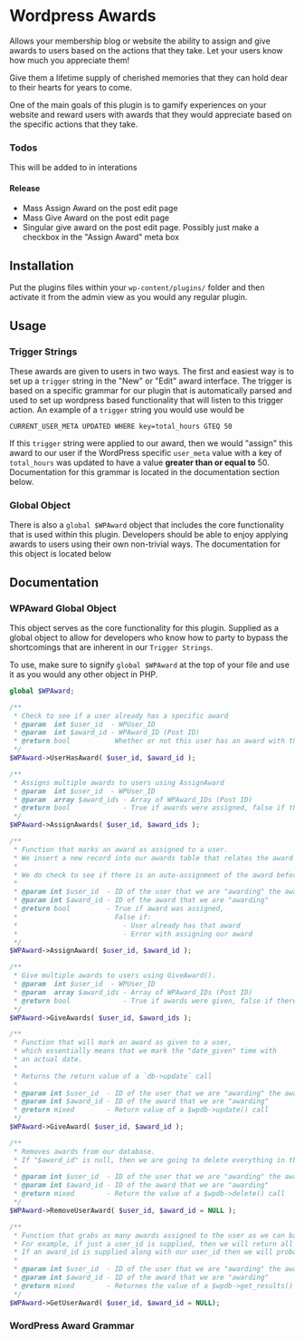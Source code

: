 # Wordpress Awards

Allows your membership blog or website the ability to assign and give awards to users based on the actions that they take. Let your users know how much you appreciate them!

Give them a lifetime supply of cherished memories that they can hold dear to their hearts for years to come.

One of the main goals of this plugin is to gamify experiences on your website and reward users with awards that they would appreciate based on the specific actions that they take.

### Todos
This will be added to in interations

#### Release

* Mass Assign Award on the post edit page
* Mass Give Award on the post edit page
* Singular give award on the post edit page. Possibly just make a checkbox in the "Assign Award" meta box

## Installation

Put the plugins files within your `wp-content/plugins/` folder and then activate it from the admin view as you would any regular plugin.

## Usage

### Trigger Strings

These awards are given to users in two ways. The first and easiest way is to set up a `trigger` string in the "New" or "Edit" award interface. The trigger is based on a specific grammar for our plugin that is automatically parsed and used to set up wordpress based functionality that will listen to this trigger action. An example of a `trigger` string you would use would be

`CURRENT_USER_META UPDATED WHERE key=total_hours GTEQ 50`

If this `trigger` string were applied to our award, then we would "assign" this award to our user if the WordPress specific `user_meta` value with a key of `total_hours` was updated to have a value **greater than or equal to** 50. Documentation for this grammar is located in the documentation section below.

### Global Object
There is also a `global $WPAward` object that includes the core functionality that is used within this plugin. Developers should be able to enjoy applying awards to users using their own non-trivial ways. The documentation for this object is located below

## Documentation
<!-- ### Grammar
#### Syntax
 -->
### WPAward Global Object

This object serves as the core functionality for this plugin. Supplied as a global object to allow for developers who know how to party to bypass the shortcomings that are inherent in our `Trigger Strings`.

To use, make sure to signify `global $WPAward` at the top of your file and use it as you would any other object in PHP.

```php
global $WPAward;

/**
 * Check to see if a user already has a specific award
 * @param  int $user_id  - WPUser_ID
 * @param  int $award_id - WPAward_ID (Post ID)
 * @return bool           Whether or not this user has an award with the current award id
 */
$WPAward->UserHasAward( $user_id, $award_id );

/**
 * Assigns multiple awards to users using AssignAward
 * @param  int $user_id  - WPUser_ID
 * @param  array $award_ids - Array of WPAward_IDs (Post ID)
 * @return bool             - True if awards were assigned, false if there was an error with assigning awards
 */
$WPAward->AssignAwards( $user_id, $award_ids );

/**
 * Function that marks an award as assigned to a user.
 * We insert a new record into our awards table that relates the award to the user.
 *
 * We do check to see if there is an auto-assignment of the award before we finish up our function though.
 *
 * @param int $user_id  - ID of the user that we are "awarding" the award to
 * @param int $award_id - ID of the award that we are "awarding"
 * @return bool 		- True if award was assigned,
 *                  	  False if:
 *                  	  	- User already has that award
 *                  	  	- Error with assigning our award
 */
$WPAward->AssignAward( $user_id, $award_id );

/**
 * Give multiple awards to users using GiveAward().
 * @param  int $user_id  - WPUser_ID
 * @param  array $award_ids - Array of WPAward_IDs (Post ID)
 * @return bool             - True if awards were given, false if there was an error with giving awards
 */
$WPAward->GiveAwards( $user_id, $award_ids );

/**
 * Function that will mark an award as given to a user,
 * which essentially means that we mark the "date_given" time with
 * an actual date.
 *
 * Returns the return value of a `db->update` call
 *
 * @param int $user_id  - ID of the user that we are "awarding" the award to
 * @param int $award_id - ID of the award that we are "awarding"
 * @return mixed        - Return value of a $wpdb->update() call
 */
$WPAward->GiveAward( $user_id, $award_id );

/**
 * Removes awards from our database.
 * If "$award_id" is null, then we are going to delete everything in the database with the specific "$user_id"
 *
 * @param int $user_id  - ID of the user that we are "awarding" the award to
 * @param int $award_id - ID of the award that we are "awarding"
 * @return mixed 		- Return the value of a $wpdb->delete() call
 */
$WPAward->RemoveUserAward( $user_id, $award_id = NULL );

/**
 * Function that grabs as many awards assigned to the user as we can based on the parameters given.
 * For example, if just a user_id is supplied, then we will return all of the awards with that user_id.
 * If an award_id is supplied along with our user_id then we will probably get only one award. Hopefully
 *
 * @param int $user_id  - ID of the user that we are "awarding" the award to
 * @param int $award_id - ID of the award that we are "awarding"
 * @return mixed 		- Returnes the value of a $wpdb->get_results() call
 */
$WPAward->GetUserAward( $user_id, $award_id = NULL);
```

### WordPress Award Grammar

